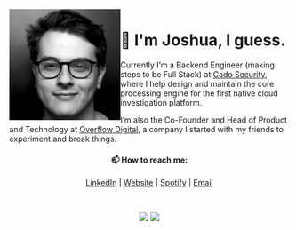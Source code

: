 <img align="left" height="200px" src="https://raw.githubusercontent.com/joshuathompsonlindley/joshuathompsonlindley/main/asset/me.jpg">
<h1>👋 I'm Joshua, I guess.</h1>
<p>
Currently I’m a Backend Engineer (making steps to be Full Stack) at <a href="https://www.cadosecurity.com/">Cado Security</a>, where I help design and maintain the core processing engine for the first native cloud investigation platform.
</p>
<p>
I’m also the Co-Founder and Head of Product and Technology at <a href="https://overflow.digital">Overflow Digital</a>, a company I started with my friends to experiment and break things.
</p>
<h4 align="center">📫 How to reach me:</h4>     
<p align="center">
<a href="https://www.linkedin.com/in/joshuathompsonlindley/">LinkedIn</a> | <a href="https://joshuathompson.co.uk">Website</a> | <a href="https://open.spotify.com/user/nxxq0c7necw4ujd0sxt1hla5c?si=48d84c06417f4a9d">Spotify</a> | <a href="mailto://joshua@overflow.digital">Email</a>
</p>
<br />
<p align="center">
<img height="180em" src="https://github-readme-stats.vercel.app/api/top-langs/?username=joshuathompsonlindley&layout=compact&exclude_repo=RemoteFlightController-Client,feather">
<img height="180em" src="https://github-readme-stats.vercel.app/api?username=joshuathompsonlindley&show_icons=true">
</p>
